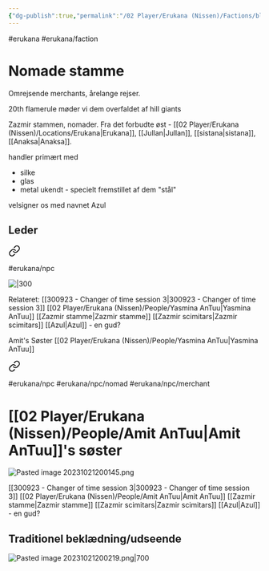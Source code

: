 ```yaml
---
{"dg-publish":true,"permalink":"/02 Player/Erukana (Nissen)/Factions/blå nomader/","tags":["Erukana"]}
---
```


#erukana #erukana/faction 

# Nomade stamme 

Omrejsende merchants, årelange rejser.

20th flamerule møder vi dem overfaldet af hill giants 

Zazmir stammen, nomader. Fra det forbudte øst - [[02 Player/Erukana (Nissen)/Locations/Erukana\|Erukana]], [[Jullan\|Jullan]], [[sistana\|sistana]], [[Anaksa\|Anaksa]].

handler primært med 
- silke 
- glas 
- metal ukendt - specielt fremstillet af dem "stål"

velsigner os med navnet Azul 

## Leder 

<div class="transclusion internal-embed is-loaded"><a class="markdown-embed-link" href="/02-player/erukana-nissen/people/amit-an-tuu/" aria-label="Open link"><svg xmlns="http://www.w3.org/2000/svg" width="24" height="24" viewBox="0 0 24 24" fill="none" stroke="currentColor" stroke-width="2" stroke-linecap="round" stroke-linejoin="round" class="svg-icon lucide-link"><path d="M10 13a5 5 0 0 0 7.54.54l3-3a5 5 0 0 0-7.07-7.07l-1.72 1.71"></path><path d="M14 11a5 5 0 0 0-7.54-.54l-3 3a5 5 0 0 0 7.07 7.07l1.71-1.71"></path></svg></a><div class="markdown-embed">




#erukana/npc 

![|300](https://cdn.discordapp.com/attachments/992033334353989702/1157644530552672386/Amit_AnTuu.png?ex=65195bfc&is=65180a7c&hm=d8f0056f24925ea49a77998d67ce64e9082ae5811d8b7e8ebea7a2cfca7fe616&)


Relateret:
[[300923 - Changer of time session 3\|300923 - Changer of time session 3]]
[[02 Player/Erukana (Nissen)/People/Yasmina AnTuu\|Yasmina AnTuu]]
[[Zazmir stamme\|Zazmir stamme]]
[[Zazmir scimitars\|Zazmir scimitars]]
[[Azul\|Azul]] - en gud?

</div></div>


Amit's Søster [[02 Player/Erukana (Nissen)/People/Yasmina AnTuu\|Yasmina AnTuu]] 


<div class="transclusion internal-embed is-loaded"><a class="markdown-embed-link" href="/02-player/erukana-nissen/people/yasmina-an-tuu/" aria-label="Open link"><svg xmlns="http://www.w3.org/2000/svg" width="24" height="24" viewBox="0 0 24 24" fill="none" stroke="currentColor" stroke-width="2" stroke-linecap="round" stroke-linejoin="round" class="svg-icon lucide-link"><path d="M10 13a5 5 0 0 0 7.54.54l3-3a5 5 0 0 0-7.07-7.07l-1.72 1.71"></path><path d="M14 11a5 5 0 0 0-7.54-.54l-3 3a5 5 0 0 0 7.07 7.07l1.71-1.71"></path></svg></a><div class="markdown-embed">




#erukana/npc #erukana/npc/nomad #erukana/npc/merchant 
# [[02 Player/Erukana (Nissen)/People/Amit AnTuu\|Amit AnTuu]]'s søster

![Pasted image 20231021200145.png](/img/user/10%20Attachments/Pasted%20image%2020231021200145.png)

[[300923 - Changer of time session 3\|300923 - Changer of time session 3]]
[[02 Player/Erukana (Nissen)/People/Amit AnTuu\|Amit AnTuu]] 
[[Zazmir stamme\|Zazmir stamme]]
[[Zazmir scimitars\|Zazmir scimitars]]
[[Azul\|Azul]] - en gud?

</div></div>

## Traditionel beklædning/udseende 

![Pasted image 20231021200219.png|700](/img/user/10%20Attachments/Pasted%20image%2020231021200219.png)

